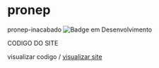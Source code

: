 # pronep
pronep-inacabado
![Badge em Desenvolvimento](http://img.shields.io/static/v1?label=STATUS&message=INACABADO&color=red&style=for-the-badge)

 CODIGO DO SITE 

visualizar codigo / <a href="">visualizar site</a>

       
